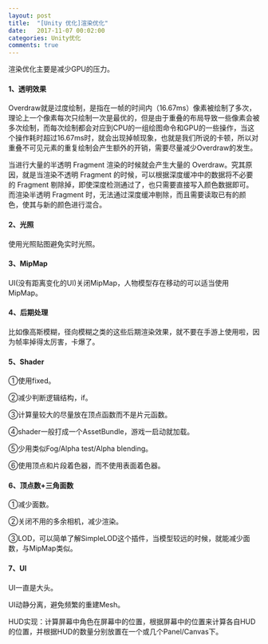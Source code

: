 ```yaml
---
layout: post
title:  "[Unity 优化]渲染优化"
date:   2017-11-07 00:02:00
categories: Unity优化
comments: true
---
```


渲染优化主要是减少GPU的压力。

#### 1、透明效果

Overdraw就是过度绘制，是指在一帧的时间内（16.67ms）像素被绘制了多次，理论上一个像素每次只绘制一次是最优的，但是由于重叠的布局导致一些像素会被多次绘制，而每次绘制都会对应到CPU的一组绘图命令和GPU的一些操作，当这个操作耗时超过16.67ms时，就会出现掉帧现象，也就是我们所说的卡顿，所以对重叠不可见元素的重复绘制会产生额外的开销，需要尽量减少Overdraw的发生。

当进行大量的半透明 Fragment 渲染的时候就会产生大量的 Overdraw。究其原因，就是当渲染不透明 Fragment 的时候，可以根据深度缓冲中的数据将不必要的 Fragment 剔除掉，即使深度检测通过了，也只需要直接写入颜色数据即可。而渲染半透明 Fragment 时，无法通过深度缓冲剔除，而且需要读取已有的颜色，使其与新的颜色进行混合。

#### 2、光照

使用光照贴图避免实时光照。

#### 3、MipMap

UI(没有距离变化的UI)关闭MipMap，人物模型存在移动的可以适当使用MipMap。

#### 4、后期处理

比如像高斯模糊，径向模糊之类的这些后期渲染效果，就不要在手游上使用啦，因为帧率掉得太厉害，卡爆了。

#### 5、Shader

①使用fixed。

②减少判断逻辑结构，if。

③计算量较大的尽量放在顶点函数而不是片元函数。

④shader一般打成一个AssetBundle，游戏一启动就加载。

⑤少用类似Fog/Alpha test/Alpha blending。

⑥使用顶点和片段着色器，而不使用表面着色器。

#### 6、顶点数+三角面数

①减少面数。

②关闭不用的多余相机，减少渲染。

③LOD，可以简单了解SimpleLOD这个插件，当模型较远的时候，就能减少面数，与MipMap类似。

#### 7、UI

UI一直是大头。

UI动静分离，避免频繁的重建Mesh。

HUD实现：计算屏幕中角色在屏幕中的位置，根据屏幕中的位置来计算各自HUD的位置，并根据HUD的数量分别放置在一个或几个Panel/Canvas下。